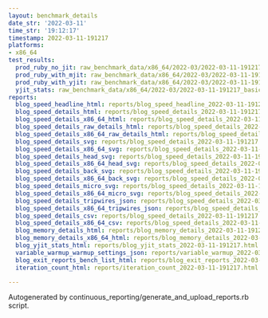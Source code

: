 ```yaml
---
layout: benchmark_details
date_str: '2022-03-11'
time_str: '19:12:17'
timestamp: 2022-03-11-191217
platforms:
- x86_64
test_results:
  prod_ruby_no_jit: raw_benchmark_data/x86_64/2022-03/2022-03-11-191217_basic_benchmark_prod_ruby_no_jit.json
  prod_ruby_with_mjit: raw_benchmark_data/x86_64/2022-03/2022-03-11-191217_basic_benchmark_prod_ruby_with_mjit.json
  prod_ruby_with_yjit: raw_benchmark_data/x86_64/2022-03/2022-03-11-191217_basic_benchmark_prod_ruby_with_yjit.json
  yjit_stats: raw_benchmark_data/x86_64/2022-03/2022-03-11-191217_basic_benchmark_yjit_stats.json
reports:
  blog_speed_headline_html: reports/blog_speed_headline_2022-03-11-191217.html
  blog_speed_details_html: reports/blog_speed_details_2022-03-11-191217.html
  blog_speed_details_x86_64_html: reports/blog_speed_details_2022-03-11-191217.x86_64.html
  blog_speed_details_raw_details_html: reports/blog_speed_details_2022-03-11-191217.raw_details.html
  blog_speed_details_x86_64_raw_details_html: reports/blog_speed_details_2022-03-11-191217.x86_64.raw_details.html
  blog_speed_details_svg: reports/blog_speed_details_2022-03-11-191217.svg
  blog_speed_details_x86_64_svg: reports/blog_speed_details_2022-03-11-191217.x86_64.svg
  blog_speed_details_head_svg: reports/blog_speed_details_2022-03-11-191217.head.svg
  blog_speed_details_x86_64_head_svg: reports/blog_speed_details_2022-03-11-191217.x86_64.head.svg
  blog_speed_details_back_svg: reports/blog_speed_details_2022-03-11-191217.back.svg
  blog_speed_details_x86_64_back_svg: reports/blog_speed_details_2022-03-11-191217.x86_64.back.svg
  blog_speed_details_micro_svg: reports/blog_speed_details_2022-03-11-191217.micro.svg
  blog_speed_details_x86_64_micro_svg: reports/blog_speed_details_2022-03-11-191217.x86_64.micro.svg
  blog_speed_details_tripwires_json: reports/blog_speed_details_2022-03-11-191217.tripwires.json
  blog_speed_details_x86_64_tripwires_json: reports/blog_speed_details_2022-03-11-191217.x86_64.tripwires.json
  blog_speed_details_csv: reports/blog_speed_details_2022-03-11-191217.csv
  blog_speed_details_x86_64_csv: reports/blog_speed_details_2022-03-11-191217.x86_64.csv
  blog_memory_details_html: reports/blog_memory_details_2022-03-11-191217.html
  blog_memory_details_x86_64_html: reports/blog_memory_details_2022-03-11-191217.x86_64.html
  blog_yjit_stats_html: reports/blog_yjit_stats_2022-03-11-191217.html
  variable_warmup_warmup_settings_json: reports/variable_warmup_2022-03-11-191217.warmup_settings.json
  blog_exit_reports_bench_list_html: reports/blog_exit_reports_2022-03-11-191217.bench_list.html
  iteration_count_html: reports/iteration_count_2022-03-11-191217.html

---
```

Autogenerated by continuous_reporting/generate_and_upload_reports.rb script.
